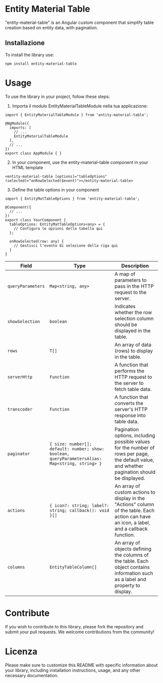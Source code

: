 # Entity Material Table

"entity-material-table" is an Angular custom component that simplify table creation based on entity data, with pagination.

## Installazione

To install the library use:

```shell
npm install entity-material-table
```

# Usage

To use the library in your project, follow these steps:

1. Importa il modulo EntityMaterialTableModule nella tua applicazione:

```shell
import { EntityMaterialTableModule } from 'entity-material-table';

@NgModule({
  imports: [
    // ...
    EntityMaterialTableModule
  ],
  // ...
})
export class AppModule { }
```
2. In your component, use the entity-material-table component in your HTML template

```shell
<entity-material-table [options]="tableOptions" (selected)="onRowSelected($event)"></entity-material-table>
```
3. Define the table options in your component

```shell
import { EntityMatTableOptions } from 'entity-material-table';

@Component({
  // ...
})
export class YourComponent {
  tableOptions: EntityMatTableOptions<any> = {
    // Configura le opzioni della tabella qui
  };

  onRowSelected(row: any) {
    // Gestisci l'evento di selezione della riga qui
  }
}
```

| Field              | Type                  | Description                                                                                             |
|--------------------|-----------------------|---------------------------------------------------------------------------------------------------------|
| `queryParameters`  | `Map<string, any>`    | A map of parameters to pass in the HTTP request to the server.                                          |
| `showSelection`    | `boolean`             | Indicates whether the row selection column should be displayed in the table.                           |
| `rows`             | `T[]`                 | An array of data (rows) to display in the table.                                                        |
| `serverHttp`       | `Function`            | A function that performs the HTTP request to the server to fetch table data.                             |
| `transcoder`       | `Function`            | A function that converts the server's HTTP response into table data.                                      |
| `paginator`        | `{ size: number[]; default: number; show: boolean, queryParametersAlias: Map<string, string> }` | Pagination options, including possible values for the number of rows per page, the default value, and whether pagination should be displayed. |
| `actions`          | `{ icon?: string; label?: string; callback(): void }[]` | An array of custom actions to display in the "Actions" column of the table. Each action can have an icon, a label, and a callback function. |
| `columns`          | `EntityTableColumn[]` | An array of objects defining the columns of the table. Each object contains information such as a label and property to display. |

# Contribute
If you wish to contribute to this library, please fork the repository and submit your pull requests. We welcome contributions from the community!

# Licenza
Please make sure to customize this README with specific information about your library, including installation instructions, usage, and any other necessary documentation.



